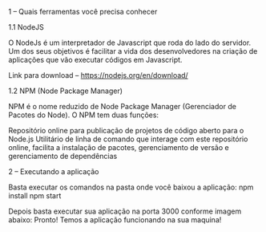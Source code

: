 1 – Quais ferramentas você precisa conhecer

1.1 NodeJS

O NodeJs é um interpretador de Javascript que roda do lado do servidor. Um dos seus objetivos é facilitar a vida dos desenvolvedores na criação de aplicações que vão executar códigos em Javascript.

Link para download – https://nodejs.org/en/download/

1.2 NPM (Node Package Manager)

NPM é o nome reduzido de Node Package Manager (Gerenciador de Pacotes do Node). O NPM tem duas funções:

Repositório online para publicação de projetos de código aberto para o Node.js
Utilitário de linha de comando que interage com este repositório online, facilita a instalação de pacotes, gerenciamento de versão e gerenciamento de dependências

2 – Executando a aplicação

Basta executar os comandos na pasta onde você baixou a aplicação:
npm install
npm start

Depois basta executar sua aplicação na porta 3000 conforme imagem abaixo:
Pronto! Temos a aplicação funcionando na sua maquina!


